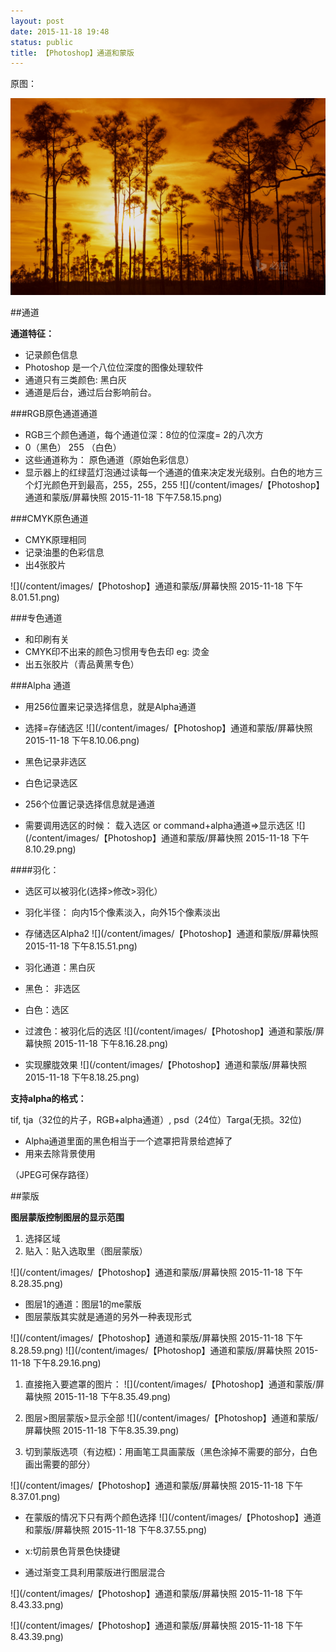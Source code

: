 ```yaml
---
layout: post
date: 2015-11-18 19:48
status: public
title: 【Photoshop】通道和蒙版
---
```


原图： 

![](/content/images/【Photoshop】通道和蒙版/BingWallpaper-2015-01-03.jpg
)

##通道

**通道特征：** 

* 记录颜色信息
* Photoshop 是一个八位位深度的图像处理软件
* 通道只有三类颜色: 黑白灰
* 通道是后台，通过后台影响前台。
 
###RGB原色通道通道

* RGB三个颜色通道，每个通道位深：8位的位深度= 2的八次方
* 0（黑色） 255 （白色） 
* 这些通道称为： 原色通道（原始色彩信息）
* 显示器上的红绿蓝灯泡通过读每一个通道的值来决定发光级别。白色的地方三个灯光颜色开到最高，255，255，255
![](/content/images/【Photoshop】通道和蒙版/屏幕快照 2015-11-18 下午7.58.15.png) 

###CMYK原色通道

* CMYK原理相同
* 记录油墨的色彩信息
* 出4张胶片

![](/content/images/【Photoshop】通道和蒙版/屏幕快照 2015-11-18 下午8.01.51.png)

###专色通道

* 和印刷有关 
* CMYK印不出来的颜色习惯用专色去印 eg: 烫金
* 出五张胶片（青品黄黑专色） 

###Alpha 通道

* 用256位置来记录选择信息，就是Alpha通道
* 选择=存储选区
![](/content/images/【Photoshop】通道和蒙版/屏幕快照 2015-11-18 下午8.10.06.png)

* 黑色记录非选区
* 白色记录选区
* 256个位置记录选择信息就是通道
* 需要调用选区的时候： 载入选区 or command+alpha通道=>显示选区
![](/content/images/【Photoshop】通道和蒙版/屏幕快照 2015-11-18 下午8.10.29.png)

####羽化：

* 选区可以被羽化(选择>修改>羽化）
* 羽化半径：  向内15个像素淡入，向外15个像素淡出
* 存储选区Alpha2 
![](/content/images/【Photoshop】通道和蒙版/屏幕快照 2015-11-18 下午8.15.51.png)

* 羽化通道：黑白灰
* 黑色： 非选区
* 白色：选区
* 过渡色：被羽化后的选区
![](/content/images/【Photoshop】通道和蒙版/屏幕快照 2015-11-18 下午8.16.28.png)
* 实现朦胧效果
![](/content/images/【Photoshop】通道和蒙版/屏幕快照 2015-11-18 下午8.18.25.png)

**支持alpha的格式：**

tif, tja（32位的片子，RGB+alpha通道）, psd（24位）Targa(无损。32位)

* Alpha通道里面的黑色相当于一个遮罩把背景给遮掉了
* 用来去除背景使用

（JPEG可保存路径） 

##蒙版

**图层蒙版控制图层的显示范围**
1. 选择区域
2. 贴入：贴入选取里（图层蒙版） 

![](/content/images/【Photoshop】通道和蒙版/屏幕快照 2015-11-18 下午8.28.35.png)

* 图层1的通道：图层1的me蒙版
* 图层蒙版其实就是通道的另外一种表现形式

![](/content/images/【Photoshop】通道和蒙版/屏幕快照 2015-11-18 下午8.28.59.png)
![](/content/images/【Photoshop】通道和蒙版/屏幕快照 2015-11-18 下午8.29.16.png)

1. 直接拖入要遮罩的图片： 
![](/content/images/【Photoshop】通道和蒙版/屏幕快照 2015-11-18 下午8.35.49.png)

2. 图层>图层蒙版>显示全部
![](/content/images/【Photoshop】通道和蒙版/屏幕快照 2015-11-18 下午8.35.39.png)

3. 切到蒙版选项（有边框)：用画笔工具画蒙版（黑色涂掉不需要的部分，白色画出需要的部分）

![](/content/images/【Photoshop】通道和蒙版/屏幕快照 2015-11-18 下午8.37.01.png)

* 在蒙版的情况下只有两个颜色选择
![](/content/images/【Photoshop】通道和蒙版/屏幕快照 2015-11-18 下午8.37.55.png)

* x:切前景色背景色快捷键
* 通过渐变工具利用蒙版进行图层混合

![](/content/images/【Photoshop】通道和蒙版/屏幕快照 2015-11-18 下午8.43.33.png)

![](/content/images/【Photoshop】通道和蒙版/屏幕快照 2015-11-18 下午8.43.39.png)

